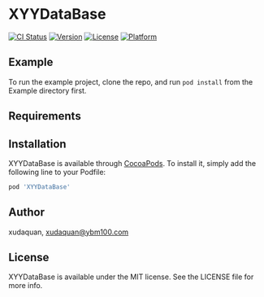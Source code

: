 # XYYDataBase

[![CI Status](https://img.shields.io/travis/xudaquan/XYYDataBase.svg?style=flat)](https://travis-ci.org/xudaquan/XYYDataBase)
[![Version](https://img.shields.io/cocoapods/v/XYYDataBase.svg?style=flat)](https://cocoapods.org/pods/XYYDataBase)
[![License](https://img.shields.io/cocoapods/l/XYYDataBase.svg?style=flat)](https://cocoapods.org/pods/XYYDataBase)
[![Platform](https://img.shields.io/cocoapods/p/XYYDataBase.svg?style=flat)](https://cocoapods.org/pods/XYYDataBase)

## Example

To run the example project, clone the repo, and run `pod install` from the Example directory first.

## Requirements

## Installation

XYYDataBase is available through [CocoaPods](https://cocoapods.org). To install
it, simply add the following line to your Podfile:

```ruby
pod 'XYYDataBase'
```

## Author

xudaquan, xudaquan@ybm100.com

## License

XYYDataBase is available under the MIT license. See the LICENSE file for more info.
